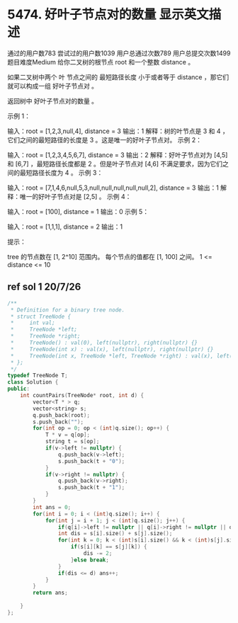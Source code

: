 # 5474. 好叶子节点对的数量 显示英文描述 

通过的用户数783
尝试过的用户数1039
用户总通过次数789
用户总提交次数1499
题目难度Medium
给你二叉树的根节点 root 和一个整数 distance 。

如果二叉树中两个 叶 节点之间的 最短路径长度 小于或者等于 distance ，那它们就可以构成一组 好叶子节点对 。

返回树中 好叶子节点对的数量 。


示例 1：


输入：root = [1,2,3,null,4], distance = 3
输出：1
解释：树的叶节点是 3 和 4 ，它们之间的最短路径的长度是 3 。这是唯一的好叶子节点对。
示例 2：


输入：root = [1,2,3,4,5,6,7], distance = 3
输出：2
解释：好叶子节点对为 [4,5] 和 [6,7] ，最短路径长度都是 2 。但是叶子节点对 [4,6] 不满足要求，因为它们之间的最短路径长度为 4 。
示例 3：

输入：root = [7,1,4,6,null,5,3,null,null,null,null,null,2], distance = 3
输出：1
解释：唯一的好叶子节点对是 [2,5] 。
示例 4：

输入：root = [100], distance = 1
输出：0
示例 5：

输入：root = [1,1,1], distance = 2
输出：1
 

提示：

tree 的节点数在 [1, 2^10] 范围内。
每个节点的值都在 [1, 100] 之间。
1 <= distance <= 10

## ref sol 1    20/7/26

``` C++
/**
 * Definition for a binary tree node.
 * struct TreeNode {
 *     int val;
 *     TreeNode *left;
 *     TreeNode *right;
 *     TreeNode() : val(0), left(nullptr), right(nullptr) {}
 *     TreeNode(int x) : val(x), left(nullptr), right(nullptr) {}
 *     TreeNode(int x, TreeNode *left, TreeNode *right) : val(x), left(left), right(right) {}
 * };
 */
typedef TreeNode T;
class Solution {
public:
    int countPairs(TreeNode* root, int d) {
        vector<T * > q;
        vector<string> s;
        q.push_back(root);
        s.push_back("");
        for(int op = 0; op < (int)q.size(); op++) {
            T * v = q[op];
            string t = s[op];
            if(v->left != nullptr) {
                q.push_back(v->left);
                s.push_back(t + "0");
            }
            if(v->right != nullptr) {
                q.push_back(v->right);
                s.push_back(t + "1");
            }
        }
        int ans = 0;
        for(int i = 0; i < (int)q.size(); i++) {
            for(int j = i + 1; j < (int)q.size(); j++) {
                if(q[i]->left != nullptr || q[i]->right != nullptr || q[j]->left != nullptr || q[j]->right != nullptr) continue;
                int dis = s[i].size() + s[j].size();
                for(int k = 0; k < (int)s[i].size() && k < (int)s[j].size(); k++) {
                    if(s[i][k] == s[j][k]) {
                        dis -= 2;
                    }else break;
                }
                if(dis <= d) ans++;
            }
        }
        return ans;
        
    }
};
```
